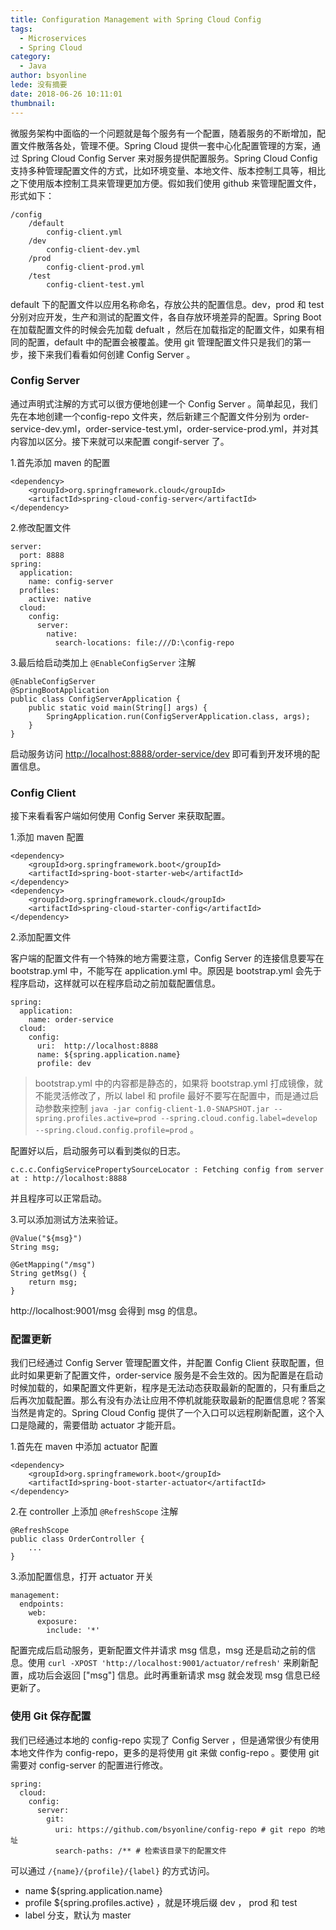 ```yaml
---
title: Configuration Management with Spring Cloud Config
tags:
  - Microservices
  - Spring Cloud
category:
  - Java
author: bsyonline
lede: 没有摘要
date: 2018-06-26 10:11:01
thumbnail:
---
```


微服务架构中面临的一个问题就是每个服务有一个配置，随着服务的不断增加，配置文件散落各处，管理不便。Spring Cloud 提供一套中心化配置管理的方案，通过 Spring Cloud Config Server 来对服务提供配置服务。Spring Cloud Config 支持多种管理配置文件的方式，比如环境变量、本地文件、版本控制工具等，相比之下使用版本控制工具来管理更加方便。假如我们使用 github 来管理配置文件，形式如下：
```
/config
    /default
        config-client.yml
    /dev
        config-client-dev.yml
    /prod
        config-client-prod.yml
    /test
        config-client-test.yml
```
default 下的配置文件以应用名称命名，存放公共的配置信息。dev，prod 和 test 分别对应开发，生产和测试的配置文件，各自存放环境差异的配置。Spring Boot 在加载配置文件的时候会先加载 defualt ，然后在加载指定的配置文件，如果有相同的配置，default 中的配置会被覆盖。使用 git 管理配置文件只是我们的第一步，接下来我们看看如何创建 Config Server 。
### **Config Server**
通过声明式注解的方式可以很方便地创建一个 Config Server 。简单起见，我们先在本地创建一个config-repo 文件夹，然后新建三个配置文件分别为 order-service-dev.yml，order-service-test.yml，order-service-prod.yml，并对其内容加以区分。接下来就可以来配置 congif-server 了。

1.首先添加 maven 的配置

```
<dependency>
    <groupId>org.springframework.cloud</groupId>
    <artifactId>spring-cloud-config-server</artifactId>
</dependency>
```
2.修改配置文件

```
server:
  port: 8888
spring:
  application:
    name: config-server
  profiles:
    active: native
  cloud:
    config:
      server:
        native:
          search-locations: file:///D:\config-repo
```
3.最后给启动类加上 ```@EnableConfigServer``` 注解

```
@EnableConfigServer
@SpringBootApplication
public class ConfigServerApplication {
    public static void main(String[] args) {
        SpringApplication.run(ConfigServerApplication.class, args);
    }
}
```

启动服务访问 [http://localhost:8888/order-service/dev](http://localhost:8888/order-service/dev) 即可看到开发环境的配置信息。

### **Config Client**

接下来看看客户端如何使用 Config Server 来获取配置。

1.添加 maven 配置

```
<dependency>
    <groupId>org.springframework.boot</groupId>
    <artifactId>spring-boot-starter-web</artifactId>
</dependency>
<dependency>
    <groupId>org.springframework.cloud</groupId>
    <artifactId>spring-cloud-starter-config</artifactId>
</dependency>
```

2.添加配置文件

客户端的配置文件有一个特殊的地方需要注意，Config Server 的连接信息要写在 bootstrap.yml 中，不能写在 application.yml 中。原因是 bootstrap.yml 会先于程序启动，这样就可以在程序启动之前加载配置信息。
```
spring:
  application:
    name: order-service
  cloud:
    config:
      uri:  http://localhost:8888
      name: ${spring.application.name}
      profile: dev
```
>bootstrap.yml 中的内容都是静态的，如果将 bootstrap.yml 打成镜像，就不能灵活修改了，所以 label 和 profile 最好不要写在配置中，而是通过启动参数来控制 ```java -jar config-client-1.0-SNAPSHOT.jar --spring.profiles.active=prod --spring.cloud.config.label=develop --spring.cloud.config.profile=prod``` 。

配置好以后，启动服务可以看到类似的日志。

```
c.c.c.ConfigServicePropertySourceLocator : Fetching config from server at : http://localhost:8888
```

并且程序可以正常启动。

3.可以添加测试方法来验证。

```
@Value("${msg}")
String msg;

@GetMapping("/msg")
String getMsg() {
	return msg;
}
```

http://localhost:9001/msg 会得到 msg 的信息。

### 配置更新

我们已经通过 Config Server 管理配置文件，并配置 Config Client 获取配置，但此时如果更新了配置文件，order-service 服务是不会生效的。因为配置是在启动时候加载的，如果配置文件更新，程序是无法动态获取最新的配置的，只有重启之后再次加载配置。那么有没有办法让应用不停机就能获取最新的配置信息呢？答案当然是肯定的。Spring Cloud Config 提供了一个入口可以远程刷新配置，这个入口是隐藏的，需要借助 actuator 才能开启。

1.首先在 maven 中添加 actuator 配置

```
<dependency>
    <groupId>org.springframework.boot</groupId>
    <artifactId>spring-boot-starter-actuator</artifactId>
</dependency>
```

2.在 controller 上添加 ```@RefreshScope``` 注解

```
@RefreshScope
public class OrderController {
    ...    
}
```
3.添加配置信息，打开 actuator 开关

```
management:
  endpoints:
    web:
      exposure:
        include: '*'
```
配置完成后启动服务，更新配置文件并请求 msg 信息，msg 还是启动之前的信息。使用 ```curl -XPOST 'http://localhost:9001/actuator/refresh'``` 来刷新配置，成功后会返回 ["msg"] 信息。此时再重新请求 msg 就会发现 msg 信息已经更新了。

### 使用 Git 保存配置

我们已经通过本地的 config-repo 实现了 Config Server ，但是通常很少有使用本地文件作为 config-repo，更多的是将使用 git 来做 config-repo 。要使用 git 需要对 config-server 的配置进行修改。

```
spring:
  cloud:
    config:
      server:
        git:
          uri: https://github.com/bsyonline/config-repo # git repo 的地址
          search-paths: /** # 检索该目录下的配置文件
```

可以通过 ```/{name}/{profile}/{label}```  的方式访问。

- name ${spring.application.name}
- profile ${spring.profiles.active} ，就是环境后缀 dev ， prod 和 test
- label 分支，默认为 master